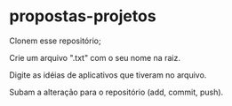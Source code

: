 # propostas-projetos

Clonem esse repositório;

Crie um arquivo ".txt" com o seu nome na raiz.

Digite as idéias de aplicativos que tiveram no arquivo.

Subam a alteração para o repositório (add, commit, push).
